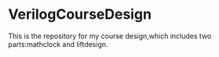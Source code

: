 # VerilogCourseDesign
This is the repository for  my  course design,which includes two parts:mathclock and liftdesign.

